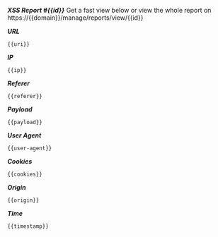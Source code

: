 ***XSS Report #{{id}}***
Get a fast view below or view the whole report on https://{{domain}}/manage/reports/view/{{id}}

***URL***
```
{{uri}}
```
***IP***
```
{{ip}}
```
***Referer***
```
{{referer}}
```
***Payload***
```
{{payload}}
```
***User Agent***
```
{{user-agent}}
```
***Cookies***
```
{{cookies}}
```
***Origin***
```
{{origin}}
```
***Time***
```
{{timestamp}}
```